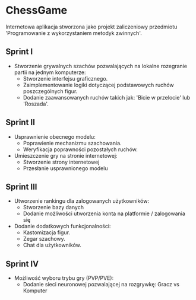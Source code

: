 # ChessGame
Internetowa aplikacja stworzona jako projekt zaliczeniowy przedmiotu 'Programowanie z wykorzystaniem metodyk zwinnych'.

## Sprint I
* Stworzenie grywalnych szachów pozwalających na lokalne rozegranie partii na jednym komputerze:
  * Stworzenie interfejsu graficznego. 
  * Zaimplementowanie logiki dotyczącej podstawowych ruchów poszczególnych figur.
  * Dodanie zaawansowanych ruchów takich jak: 'Bicie w przelocie' lub 'Roszada'.

## Sprint II
* Usprawnienie obecnego modelu:
  * Poprawienie mechanizmu szachowania.
  * Weryfikacja poprawności pozostałych ruchów. 
* Umieszczenie gry na stronie internetowej:
  * Stworzenie strony internetowej
  * Przesłanie usprawnionego modelu


## Sprint III
* Utworzenie rankingu dla zalogowanych użytkowników:
  * Stworzenie bazy danych
  * Dodanie możliwości utworzenia konta na platformie / zalogowania się
* Dodanie dodatkowych funkcjonalności:
  * Kastomizacja figur.
  * Zegar szachowy.
  * Chat dla użytkowników. 

## Sprint IV
* Możliwość wyboru trybu gry (PVP/PVE):
  * Dodanie sieci neuronowej pozwalającej na rozgrywkę: Gracz vs Komputer
